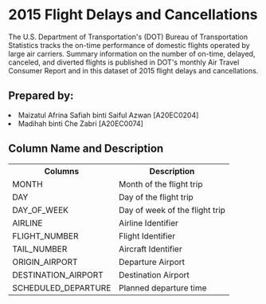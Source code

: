 <h1>2015 Flight Delays and Cancellations</h1>
The U.S. Department of Transportation's (DOT) Bureau of Transportation Statistics tracks the on-time performance of domestic flights operated by large air carriers. Summary information on the number of on-time, delayed, canceled, and diverted flights is published in DOT's monthly Air Travel Consumer Report and in this dataset of 2015 flight delays and cancellations.

<h2>Prepared by:</h2>
<li>Maizatul Afrina Safiah binti Saiful Azwan [A20EC0204]</li>
<li>Madihah binti Che Zabri [A20EC0074]</li>

<h2>Column Name and Description</h2>
<table>
  <tr>
    <th>Columns</th>
    <th>Description</th>
  </tr>
  <tr>
    <td>MONTH</td>
    <td>Month of the flight trip</td>
  </tr>
  <tr>
    <td>DAY</td>
    <td>Day of the flight trip</td>
  </tr>
  <tr>
    <td>DAY_OF_WEEK</td>
    <td>Day of week of the flight trip</td>
  </tr>
  <tr>
    <td>AIRLINE</td>
    <td>Airline Identifier</td>
  </tr>
  <tr>
    <td>FLIGHT_NUMBER</td>
    <td>Flight Identifier</td>
  </tr>
  <tr>
    <td>TAIL_NUMBER</td>
    <td>Aircraft Identifier</td>
  </tr>
  <tr>
    <td>ORIGIN_AIRPORT</td>
    <td>Departure Airport</td>
  </tr>
  <tr>
    <td>DESTINATION_AIRPORT</td>
    <td>Destination Airport</td>
  </tr>
  <tr>
    <td>SCHEDULED_DEPARTURE</td>
    <td>Planned departure time</td>
  </tr>
</table>


